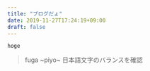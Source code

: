 ```yaml
---
title: "ブログだょ"
date: 2019-11-27T17:24:19+09:00
draft: false
---
```

`hoge`
>fuga
~piyo~
日本語文字のバランスを確認
